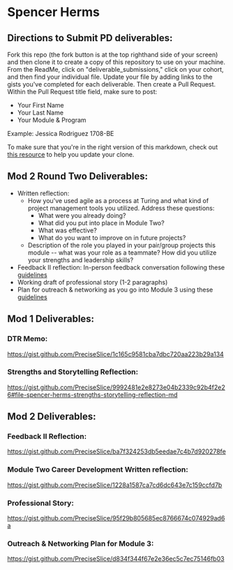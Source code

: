 # Spencer Herms

## Directions to Submit PD deliverables:
Fork this repo (the fork button is at the top righthand side of your screen) and then clone it to create a copy of this repository to use on your machine. From the ReadMe, click on "deliverable_submissions," click on your cohort, and then find your individual file. Update your file by adding links to the gists you've completed for each deliverable. Then create a Pull Request. Within the Pull Request title field, make sure to post:

* Your First Name
* Your Last Name
* Your Module & Program

Example: Jessica Rodriguez 1708-BE

To make sure that you're in the right version of this markdown, check out [this resource](https://help.github.com/articles/configuring-a-remote-for-a-fork/) to help you update your clone.

## Mod 2 Round Two Deliverables:
* Written reflection:
  * How you've used agile as a process at Turing and what kind of project management tools you utilized. Address these questions:
    * What were you already doing?
    * What did you put into place in Module Two?
    * What was effective?
    * What do you want to improve on in future projects?
  * Description of the role you played in your pair/group projects this module -- what was your role as a teammate? How did you utilize your strengths and leadership skills?
* Feedback II reflection: In-person feedback conversation following these [guidelines](https://github.com/turingschool/career-development-curriculum/blob/master/module_two/feedback_conversation_reflection_guidelines.md)
* Working draft of professional story (1-2 paragraphs)
* Plan for outreach & networking as you go into Module 3 using these [guidelines](https://github.com/turingschool/career-development-curriculum/blob/master/module_two/outreach_networking_guidelines.md)

## Mod 1 Deliverables:

### DTR Memo:
https://gist.github.com/PreciseSlice/1c165c9581cba7dbc720aa223b29a134

### Strengths and Storytelling Reflection:  
https://gist.github.com/PreciseSlice/9992481e2e8273e04b2339c92b4f2e26#file-spencer-herms-strengths-storytelling-reflection-md

## Mod 2 Deliverables:

### Feedback II Reflection:

https://gist.github.com/PreciseSlice/ba7f324253db5eedae7c4b7d920278fe


### Module Two Career Development Written reflection:

https://gist.github.com/PreciseSlice/1228a1587ca7cd6dc643e7c159ccfd7b


### Professional Story:

https://gist.github.com/PreciseSlice/95f29b805685ec8766674c074929ad6a


### Outreach & Networking Plan for Module 3:

https://gist.github.com/PreciseSlice/d834f344f67e2e36ec5c7ec75146fb03
